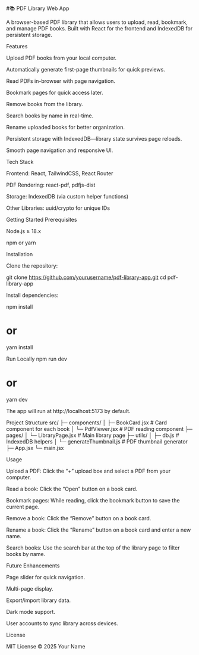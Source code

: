 #📚 PDF Library Web App

A browser-based PDF library that allows users to upload, read, bookmark, and manage PDF books. Built with React for the frontend and IndexedDB for persistent storage.

Features

Upload PDF books from your local computer.

Automatically generate first-page thumbnails for quick previews.

Read PDFs in-browser with page navigation.

Bookmark pages for quick access later.

Remove books from the library.

Search books by name in real-time.

Rename uploaded books for better organization.

Persistent storage with IndexedDB—library state survives page reloads.

Smooth page navigation and responsive UI.

Tech Stack

Frontend: React, TailwindCSS, React Router

PDF Rendering: react-pdf, pdfjs-dist

Storage: IndexedDB (via custom helper functions)

Other Libraries: uuid/crypto for unique IDs

Getting Started
Prerequisites

Node.js ≥ 18.x

npm or yarn

Installation

Clone the repository:

git clone https://github.com/yourusername/pdf-library-app.git
cd pdf-library-app


Install dependencies:

npm install
# or
yarn install

Run Locally
npm run dev
# or
yarn dev


The app will run at http://localhost:5173
 by default.

Project Structure
src/
├─ components/
│  ├─ BookCard.jsx          # Card component for each book
│  └─ PdfViewer.jsx         # PDF reading component
├─ pages/
│  └─ LibraryPage.jsx       # Main library page
├─ utils/
│  ├─ db.js                 # IndexedDB helpers
│  └─ generateThumbnail.js  # PDF thumbnail generator
├─ App.jsx
└─ main.jsx

Usage

Upload a PDF: Click the “+” upload box and select a PDF from your computer.

Read a book: Click the “Open” button on a book card.

Bookmark pages: While reading, click the bookmark button to save the current page.

Remove a book: Click the “Remove” button on a book card.

Rename a book: Click the “Rename” button on a book card and enter a new name.

Search books: Use the search bar at the top of the library page to filter books by name.

Future Enhancements

Page slider for quick navigation.

Multi-page display.

Export/import library data.

Dark mode support.

User accounts to sync library across devices.

License

MIT License © 2025 Your Name
